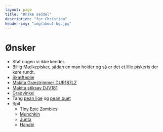 ```yaml
---
layout: page
title: "Ønske seddel"
description: "for Christian"
header-img: "img/about-bg.jpg"
---
```

# Ønsker

 * Støt nogen vi ikke kender.
 * Billig Mælkepisker, sådan en man holder og så er det et lille piskeris der køre rundt.
 * [Skæfteolie](https://jagt-jakt.dk/tyrchem-208/rewoil-skaefteolie-p1129)
 * [Makita Græstrimmer DUR187LZ](https://www.faisto.dk/makita-graestrimmer-18v-dur187lz-uden-batteri-f4486804599?cid=shop9063724154)
 * [Makita stiksav DJV181](https://www.prishammeren.dk/shop/makita-stiksav-djv181-4197p.html)
 * [Gradvinkel](https://www.harald-nyborg.dk/p5587/mitsutomo-gradvinkel-magnetisk)
 * Tang [pean lige](https://www.jaegeren-og-lystfiskeren.dk/webshop/166-taenger-lineklippere-pin-on-reel-mf-/2651-peang-lige/) og [pean buet](https://www.jaegeren-og-lystfiskeren.dk/webshop/166-taenger-lineklippere-pin-on-reel-mf-/2652-peang-buet/)
 * Spil
   * [Tiny Epic Zombies](https://www.hyggeonkel.dk/produkt/tiny-epic-zombies)
   * [Munchkin](https://www.hyggeonkel.dk/produkt/munchkin)
   * [Junta](https://www.hyggeonkel.dk/produkt/junta)
   * [Hanabi](https://www.hyggeonkel.dk/produkt/hanabi)
 


